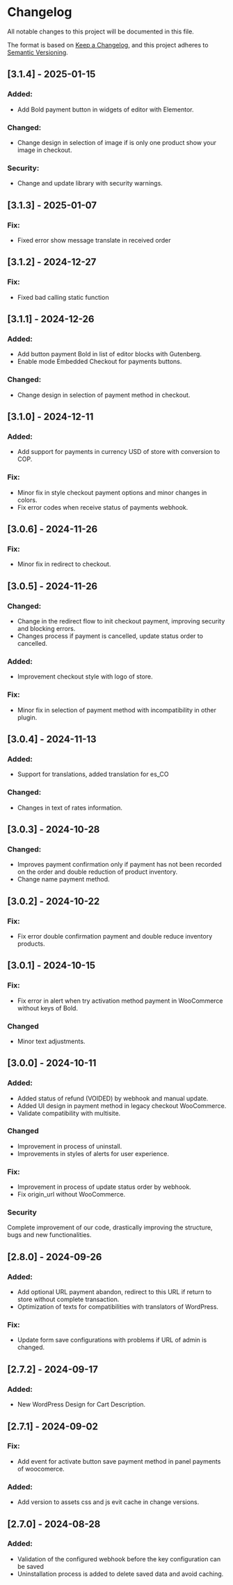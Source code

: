 # Changelog

All notable changes to this project will be documented in this file.

The format is based on [Keep a Changelog](https://keepachangelog.com/en/1.0.0/), and this project adheres to [Semantic Versioning](https://semver.org/spec/v2.0.0.html).

## [3.1.4] - 2025-01-15
### Added:
- Add Bold payment button in widgets of editor with Elementor.

### Changed:
- Change design in selection of image if is only one product show your image in checkout.

### Security:
- Change and update library with security warnings.

## [3.1.3] - 2025-01-07
### Fix:
- Fixed error show message translate in received order

## [3.1.2] - 2024-12-27
### Fix:
- Fixed bad calling static function

## [3.1.1] - 2024-12-26
### Added:
- Add button payment Bold in list of editor blocks with Gutenberg.
- Enable mode Embedded Checkout for payments buttons.

### Changed:
- Change design in selection of payment method in checkout.

## [3.1.0] - 2024-12-11
### Added:
- Add support for payments in currency USD of store with conversion to COP.

### Fix:
- Minor fix in style checkout payment options and minor changes in colors.
- Fix error codes when receive status of payments webhook.

## [3.0.6] - 2024-11-26
### Fix:
- Minor fix in redirect to checkout.

## [3.0.5] - 2024-11-26
### Changed:
- Change in the redirect flow to init checkout payment, improving security and blocking errors.
- Changes process if payment is cancelled, update status order to cancelled.

### Added:
- Improvement checkout style with logo of store.

### Fix:
- Minor fix in selection of payment method with incompatibility in other plugin.

## [3.0.4] - 2024-11-13
### Added:
- Support for translations, added translation for es_CO

### Changed:
- Changes in text of rates information.

## [3.0.3] - 2024-10-28
### Changed:
- Improves payment confirmation only if payment has not been recorded on the order and double reduction of product inventory.
- Change name payment method.

## [3.0.2] - 2024-10-22
### Fix:
- Fix error double confirmation payment and double reduce inventory products.

## [3.0.1] - 2024-10-15
### Fix:
- Fix error in alert when try activation method payment in WooCommerce without keys of Bold.

### Changed
- Minor text adjustments.

## [3.0.0] - 2024-10-11
### Added:
- Added status of refund (VOIDED) by webhook and manual update.
- Added UI design in payment method in legacy checkout WooCommerce.
- Validate compatibility with multisite.

### Changed
- Improvement in process of uninstall.
- Improvements in styles of alerts for user experience.

### Fix:
- Improvement in process of update status order by webhook.
- Fix origin_url without WooCommerce.

### Security
Complete improvement of our code, drastically improving the structure, bugs and new functionalities.

## [2.8.0] - 2024-09-26
### Added:
- Add optional URL payment abandon, redirect to this URL if return to store without complete transaction.
- Optimization of texts for compatibilities with translators of WordPress.

### Fix:
- Update form save configurations with problems if URL of admin is changed.

## [2.7.2] - 2024-09-17
### Added:
- New WordPress Design for Cart Description.

## [2.7.1] - 2024-09-02
### Fix:
- Add event for activate button save payment method in panel payments of woocomerce.

### Added:
- Add version to assets css and js evit cache in change versions.

## [2.7.0] - 2024-08-28
### Added:
- Validation of the configured webhook before the key configuration can be saved
- Uninstallation process is added to delete saved data and avoid caching.